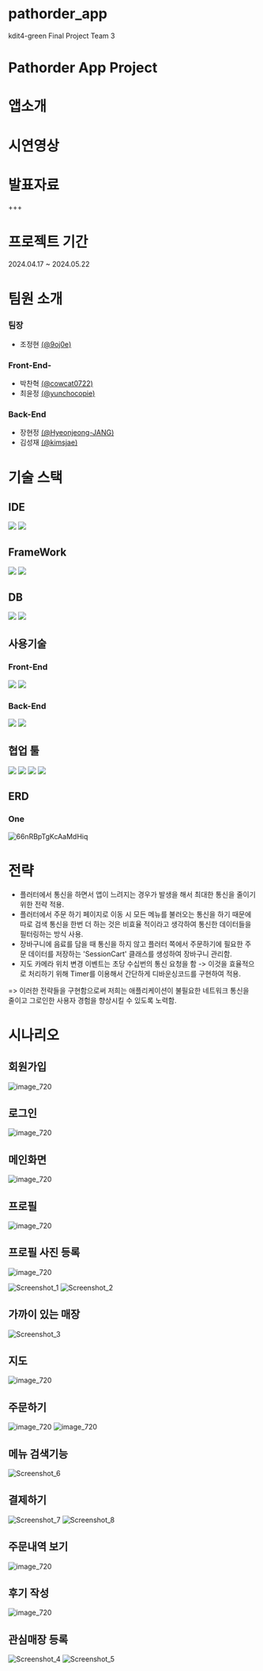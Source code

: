 # pathorder_app
kdit4-green Final Project Team 3

# Pathorder App Project

# 앱소개

# 시연영상

# 발표자료
+++ 
# 프로젝트 기간
2024.04.17 ~ 2024.05.22
# 팀원 소개
### 팀장
- 조정현 [(@9oj0e)](https://github.com/9oj0e)
### Front-End- 
- 박찬혁 [(@cowcat0722)](https://github.com/cowcat0722)
- 최윤정 [(@yunchocopie)](https://github.com/yunchocopie)
### Back-End
- 장현정 [(@Hyeonjeong-JANG)](https://github.com/Hyeonjeong-JANG)
- 김성재 [(@kimsjae)](https://github.com/kimsjae)
# 기술 스택
## IDE
<img src="https://img.shields.io/badge/IntelliJ IDEA-000000?style=for-the-badge&logo=intellijidea&logoColor=white"> <img src="https://img.shields.io/badge/Android Studio-34A853?style=for-the-badge&logo=android&logoColor=white">
## FrameWork
<img src="https://img.shields.io/badge/spring-6DB33F?style=for-the-badge&logo=spring&logoColor=white"> <img src="https://img.shields.io/badge/flutter-02569B?style=for-the-badge&logo=flutter&logoColor=white">
## DB
<img src="https://img.shields.io/badge/h2-000000?style=for-the-badge&logoColor=white"> <img src="https://img.shields.io/badge/mysql-4479A1?style=for-the-badge&logo=mysql&logoColor=white">
## 사용기술
### Front-End
<img src="https://img.shields.io/badge/Dart-0175C2?style=for-the-badge&logo=dart&logoColor=white"> <img src="https://img.shields.io/badge/RiverPod-02569B?style=for-the-badge&logo=flutter&logoColor=white">

### Back-End
<img src="https://img.shields.io/badge/java-007396?style=for-the-badge&logo=java&logoColor=white"> <img src="https://img.shields.io/badge/gradle-02303A?style=for-the-badge&logo=gradle&logoColor=white">

## 협업 툴
<img src="https://img.shields.io/badge/github-181717?style=for-the-badge&logo=github&logoColor=white"> <img src="https://img.shields.io/badge/git-F05032?style=for-the-badge&logo=git&logoColor=white"> <img src="https://img.shields.io/badge/Notioin-000000?style=for-the-badge&logo=notion&logoColor=white"> <img src="https://img.shields.io/badge/Slack-4A154B?style=for-the-badge&logo=slack&logoColor=white">
## ERD
### One
![66nRBpTgKcAaMdHiq](https://github.com/9oj0e/pathorder_app/assets/129649095/617089f0-a2b4-44a3-ae25-228c0ab848b7)
# 전략
- 플러터에서 통신을 하면서 앱이 느려지는 경우가 발생을 해서 최대한 통신을 줄이기 위한 전략 적용.
- 플러터에서 주문 하기 페이지로 이동 시 모든 메뉴를 불러오는 통신을 하기 때문에 따로 검색 통신을 한번 더 하는 것은 비효율 적이라고 생각하여 통신한 데이터들을 필터링하는 방식 사용.
- 장바구니에 음료를 담을 때 통신을 하지 않고 플러터 쪽에서 주문하기에 필요한 주문 데이터를 저장하는 'SessionCart' 클래스를 생성하여 장바구니 관리함.
- 지도 카메라 위치 변경 이벤트는 초당 수십번의 통신 요청을 함 -> 이것을 효율적으로 처리하기 위해 Timer를 이용해서 간단하게 디바운싱코드를 구현하여 적용.

=> 이러한 전략들을 구현함으로써 저희는 애플리케이션이 불필요한 네트워크 통신을 줄이고 그로인한 사용자 경험을 향상시킬 수 있도록 노력함.

# 시나리오
## 회원가입
![image_720](https://github.com/9oj0e/pathorder_app/assets/129649095/2d1d63ea-d0db-4b04-afff-fe5d392ca4eb)

## 로그인
![image_720](https://github.com/9oj0e/pathorder_app/assets/129649095/66f8bf4c-5747-474d-a0cc-7533b8efe876)

## 메인화면
![image_720](https://github.com/9oj0e/pathorder_app/assets/129649095/db0c1451-2dc4-4f84-a2ba-e1720dabfc72)
## 프로필
![image_720](https://github.com/9oj0e/pathorder_app/assets/129649095/141cb426-9858-498c-8b50-068cb4c960e5)

## 프로필 사진 등록
![image_720](https://github.com/9oj0e/pathorder_app/assets/129649095/ad32a4da-751d-43cc-b551-a67870acf04d)

![Screenshot_1](https://github.com/9oj0e/pathorder_app/assets/129649095/07d90eff-f317-4b71-9f9f-0adc5c4f68b0)
![Screenshot_2](https://github.com/9oj0e/pathorder_app/assets/129649095/3d7e785f-54fb-44fa-be6d-b2afc860fffb)

## 가까이 있는 매장
![Screenshot_3](https://github.com/9oj0e/pathorder_app/assets/129649095/deb26dd4-c342-4ca0-a86a-2ef33f821741)

## 지도
![image_720](https://github.com/9oj0e/pathorder_app/assets/129649095/58c9fd8e-b337-4792-ac72-11742529c774)

## 주문하기
![image_720](https://github.com/9oj0e/pathorder_app/assets/129649095/9e2a8a6c-852e-475f-b91a-c117fa42eb86)
![image_720](https://github.com/9oj0e/pathorder_app/assets/129649095/bee724f3-1eb1-490a-b801-d619f7d8a587)

## 메뉴 검색기능
![Screenshot_6](https://github.com/9oj0e/pathorder_app/assets/129649095/6b506e5b-0ec9-4da8-997d-fc78b2639e62)

## 결제하기
![Screenshot_7](https://github.com/9oj0e/pathorder_app/assets/129649095/399bb7e4-ce33-4e02-9de1-81aca9f99f7a)
![Screenshot_8](https://github.com/9oj0e/pathorder_app/assets/129649095/167154c5-a973-4a1d-a0ef-c3e15d7a5770)

## 주문내역 보기
![image_720](https://github.com/9oj0e/pathorder_app/assets/129649095/6f62a340-1902-4b40-9a02-35443ee6b1c9)

## 후기 작성
![image_720](https://github.com/9oj0e/pathorder_app/assets/129649095/55bc7bf9-6f3f-4000-8b59-fa51bd72e095)

## 관심매장 등록
![Screenshot_4](https://github.com/9oj0e/pathorder_app/assets/129649095/bb9cb459-10ab-478c-bbd8-a58ddc3a12f2)
![Screenshot_5](https://github.com/9oj0e/pathorder_app/assets/129649095/7d66f572-4d3b-4429-8096-e86a3ebb790b)


